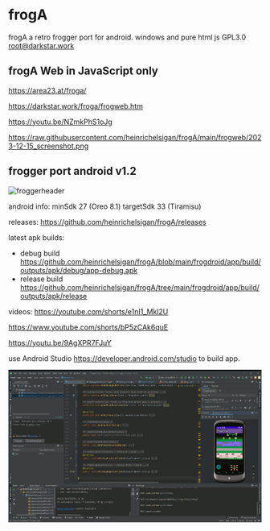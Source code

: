 # frogA
frogA a retro frogger port for android. windows and pure html js
GPL3.0 root@darkstar.work

## frogA Web in JavaScript only

https://area23.at/froga/

https://darkstar.work/froga/frogweb.htm

https://youtu.be/NZmkPhS1oJg

https://raw.githubusercontent.com/heinrichelsigan/frogA/main/frogweb/2023-12-15_screenshot.png

## frogger port android v1.2

![froggerheader](https://user-images.githubusercontent.com/16463104/174074315-4f12e4f9-d759-4b93-866b-36af8961f3dd.png)

android info:
minSdk 27 (Oreo 8.1)
targetSdk 33 (Tiramisu)

releases: https://github.com/heinrichelsigan/frogA/releases

latest apk builds:
- debug build https://github.com/heinrichelsigan/frogA/blob/main/frogdroid/app/build/outputs/apk/debug/app-debug.apk
- release build https://github.com/heinrichelsigan/frogA/tree/main/frogdroid/app/build/outputs/apk/release


videos: 
https://youtube.com/shorts/e1nI1_Mkl2U 

https://www.youtube.com/shorts/bP5zCAk6quE

https://youtu.be/9AgXPR7FJuY

use Android Studio https://developer.android.com/studio to build app.

![frogascrenshot](https://github.com/heinrichelsigan/frogA/blob/main/2023-01-28_ScreenShot.gif)
